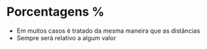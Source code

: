# Porcentagens %

* Em muitos casos é tratado da mesma maneira que as distâncias <length>
* Sempre será relativo a algum valor
